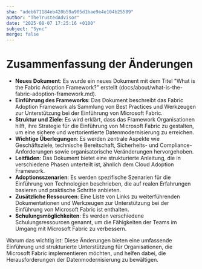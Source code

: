 ```yaml
---
sha: "adeb671184eb420b59a905d1bae9e4e104b25589"
author: "TheTrustedAdvisor"
date: "2025-08-07 17:25:16 +0100"
subject: "Sync"
merge: false
---
```


# Zusammenfassung der Änderungen

- **Neues Dokument**: Es wurde ein neues Dokument mit dem Titel "What is the Fabric Adoption Framework?" erstellt (docs/about/what-is-the-fabric-adoption-framework.md).
- **Einführung des Frameworks**: Das Dokument beschreibt das Fabric Adoption Framework als Sammlung von Best Practices und Werkzeugen zur Unterstützung bei der Einführung von Microsoft Fabric.
- **Struktur und Ziele**: Es wird erklärt, dass das Framework Organisationen hilft, ihre Strategie für die Einführung von Microsoft Fabric zu gestalten, um eine sichere und wertorientierte Datenmodernisierung zu erreichen.
- **Wichtige Überlegungen**: Es werden zentrale Aspekte wie Geschäftsziele, technische Bereitschaft, Sicherheits- und Compliance-Anforderungen sowie organisatorische Veränderungen hervorgehoben.
- **Leitfäden**: Das Dokument bietet eine strukturierte Anleitung, die in verschiedene Phasen unterteilt ist, ähnlich dem Cloud Adoption Framework.
- **Adoptionsszenarien**: Es werden spezifische Szenarien für die Einführung von Technologien beschrieben, die auf realen Erfahrungen basieren und praktische Schritte anbieten.
- **Zusätzliche Ressourcen**: Eine Liste von Links zu weiterführenden Dokumentationen und Werkzeugen zur Unterstützung bei der Einführung von Microsoft Fabric ist enthalten.
- **Schulungsmöglichkeiten**: Es werden verschiedene Schulungsressourcen genannt, um die Fähigkeiten der Teams im Umgang mit Microsoft Fabric zu verbessern.

Warum das wichtig ist: Diese Änderungen bieten eine umfassende Einführung und strukturierte Unterstützung für Organisationen, die Microsoft Fabric implementieren möchten, und helfen dabei, die Herausforderungen der Datenmodernisierung zu bewältigen.

